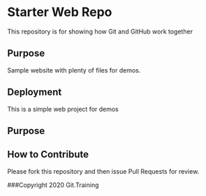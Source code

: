 # Starter Web Repo

This repository is for showing how Git and GitHub work together

## Purpose

Sample website with plenty of files for demos.

## Deployment

This is a simple web project for demos

## Purpose

## How to Contribute

Please fork this repository and then issue Pull Requests for review.

###Copyright
2020 Git.Training
